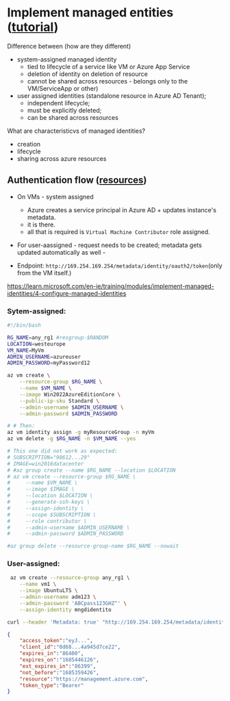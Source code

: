 

# Implement managed entities ([tutorial](https://learn.microsoft.com/en-ie/training/modules/implement-managed-identities/2-managed-identities-overview))


Difference between (how are they different)
 - system-assigned managed identity
   - tied to lifecycle of a service like VM or Azure App Service
   - deletion of identity on deletion of resource
   - cannot be shared across resources - belongs only to the VM/ServiceApp or other)
 - user assigned identities (standalone resource in Azure AD Tenant);
   - independent lifecycle;
   - must be explicitly deleted;
   - can be shared across resources
 

What are characteristicvs of managed identities?
 - creation
 - lifecycle
 - sharing across azure resources

## Authentication flow ([resources](https://learn.microsoft.com/en-ie/training/modules/implement-managed-identities/3-managed-identities-auzre-virtual-machines))

 - On VMs - system assigned
   - Azure creates a service principal in Azure AD + updates instance's metadata.
   - it is there.
   - all that is required is `Virtual Machine Contributor` role assigned.
 - For user-aassigned - request needs to be created; metadata gets updated automatically as well -
  
 - Endpoint: `http://169.254.169.254/metadata/identity/oauth2/token`(only from the VM itself.)

https://learn.microsoft.com/en-ie/training/modules/implement-managed-identities/4-configure-managed-identities
 

### Sytem-assigned:

```bash
#!/bin/bash

RG_NAME=any_rg1 #resgroup-$RANDOM
LOCATION=westeurope
VM_NAME=MyVm
ADMIN_USERNAME=azureuser
ADMIN_PASSWORD=myPassword12

az vm create \
    --resource-group $RG_NAME \
    --name $VM_NAME \
    --image Win2022AzureEditionCore \
    --public-ip-sku Standard \
    --admin-username $ADMIN_USERNAME \
    --admin-password $ADMIN_PASSWORD

# # Then:
az vm identity assign -g myResourceGroup -n myVm
az vm delete -g $RG_NAME -n $VM_NAME --yes

# This one did not work as expected:
# SUBSCRIPTION="98612...29"
# IMAGE=win2016datacenter
# #az group create --name $RG_NAME --location $LOCATION
# az vm create --resource-group $RG_NAME \
#     --name $VM_NAME \
#     --image $IMAGE \
#     --location $LOCATION \
#     --generate-ssh-keys \
#     --assign-identity \
#     --scope $SUBSCRIPTION \
#     --role contributor \
#     --admin-username $ADMIN_USERNAME \
#     --admin-password $ADMIN_PASSWORD

#az group delete --resource-group-name $RG_NAME --nowait
```

### User-assigned:

```bash
 az vm create --resource-group any_rg1 \
    --name vm1 \
    --image UbuntuLTS \
    --admin-username adm123 \
    --admin-password 'ABCpass123GHZ^' \
    --assign-identity mngdidentito
 ```


```bash
curl --header 'Metadata: true' "http://169.254.169.254/metadata/identity/oauth2/token?api-version=2018-02-01&resource=https://management.azure.com"
```
```json
{
    "access_token":"eyJ...",
    "client_id":"0d68...4a945d7ce22",
    "expires_in":"86400",
    "expires_on":"1685446126",
    "ext_expires_in":"86399",
    "not_before":"1685359426",
    "resource":"https://management.azure.com",
    "token_type":"Bearer"
}
```
